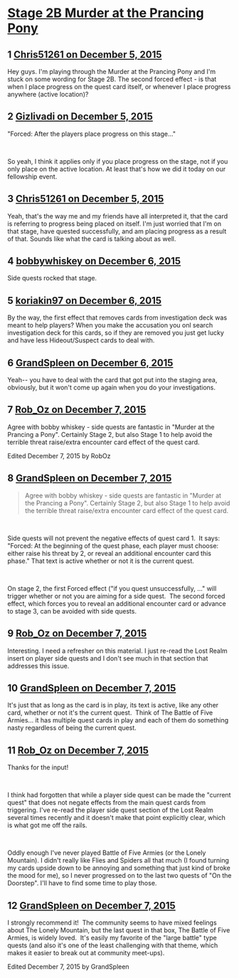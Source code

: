 # [Stage 2B Murder  at the Prancing Pony](https://community.fantasyflightgames.com/topic/195076-stage-2b-murder-at-the-prancing-pony/)

## 1 [Chris51261 on December 5, 2015](https://community.fantasyflightgames.com/topic/195076-stage-2b-murder-at-the-prancing-pony/?do=findComment&comment=1920631)

Hey guys. I'm playing through the Murder at the Prancing Pony and I'm stuck on some wording for Stage 2B. The second forced effect - is that when I place progress on the quest card itself, or whenever I place progress anywhere (active location)? 

## 2 [Gizlivadi on December 5, 2015](https://community.fantasyflightgames.com/topic/195076-stage-2b-murder-at-the-prancing-pony/?do=findComment&comment=1920637)

"Forced: After the players place progress on this stage..."

 

So yeah, I think it applies only if you place progress on the stage, not if you only place on the active location. At least that's how we did it today on our fellowship event.

## 3 [Chris51261 on December 5, 2015](https://community.fantasyflightgames.com/topic/195076-stage-2b-murder-at-the-prancing-pony/?do=findComment&comment=1920644)

Yeah, that's the way me and my friends have all interpreted it, that the card is referring to progress being placed on itself. I'm just worried that I'm on that stage, have quested successfully, and am placing progress as a result of that. Sounds like what the card is talking about as well. 

## 4 [bobbywhiskey on December 6, 2015](https://community.fantasyflightgames.com/topic/195076-stage-2b-murder-at-the-prancing-pony/?do=findComment&comment=1920988)

Side quests rocked that stage. 

## 5 [koriakin97 on December 6, 2015](https://community.fantasyflightgames.com/topic/195076-stage-2b-murder-at-the-prancing-pony/?do=findComment&comment=1921199)

By the way, the first effect that removes cards from investigation deck was meant to help players? When you make the accusation you onl search investigation deck for this cards, so if they are removed you just get lucky and have less Hideout/Suspect cards to deal with.

## 6 [GrandSpleen on December 6, 2015](https://community.fantasyflightgames.com/topic/195076-stage-2b-murder-at-the-prancing-pony/?do=findComment&comment=1921382)

Yeah-- you have to deal with the card that got put into the staging area, obviously, but it won't come up again when you do your investigations.

## 7 [Rob_Oz on December 7, 2015](https://community.fantasyflightgames.com/topic/195076-stage-2b-murder-at-the-prancing-pony/?do=findComment&comment=1921947)

Agree with bobby whiskey - side quests are fantastic in "Murder at the Prancing a Pony". Certainly Stage 2, but also Stage 1 to help avoid the terrible threat raise/extra encounter card effect of the quest card.

Edited December 7, 2015 by RobOz

## 8 [GrandSpleen on December 7, 2015](https://community.fantasyflightgames.com/topic/195076-stage-2b-murder-at-the-prancing-pony/?do=findComment&comment=1921957)

> Agree with bobby whiskey - side quests are fantastic in "Murder at the Prancing a Pony". Certainly Stage 2, but also Stage 1 to help avoid the terrible threat raise/extra encounter card effect of the quest card.

 

Side quests will not prevent the negative effects of quest card 1.  It says: "Forced: At the beginning of the quest phase, each player must choose: either raise his threat by 2, or reveal an additional encounter card this phase." That text is active whether or not it is the current quest.

 

On stage 2, the first Forced effect ("if you quest unsuccessfully, ..." will trigger whether or not you are aiming for a side quest.  The second forced effect, which forces you to reveal an additional encounter card or advance to stage 3, can be avoided with side quests.

## 9 [Rob_Oz on December 7, 2015](https://community.fantasyflightgames.com/topic/195076-stage-2b-murder-at-the-prancing-pony/?do=findComment&comment=1921966)

Interesting. I need a refresher on this material. I just re-read the Lost Realm insert on player side quests and I don't see much in that section that addresses this issue.

## 10 [GrandSpleen on December 7, 2015](https://community.fantasyflightgames.com/topic/195076-stage-2b-murder-at-the-prancing-pony/?do=findComment&comment=1921984)

It's just that as long as the card is in play, its text is active, like any other card, whether or not it's the current quest.  Think of The Battle of Five Armies... it has multiple quest cards in play and each of them do something nasty regardless of being the current quest.

## 11 [Rob_Oz on December 7, 2015](https://community.fantasyflightgames.com/topic/195076-stage-2b-murder-at-the-prancing-pony/?do=findComment&comment=1922045)

Thanks for the input!

 

I think had forgotten that while a player side quest can be made the "current quest" that does not negate effects from the main quest cards from triggering. I've re-read the player side quest section of the Lost Realm several times recently and it doesn't make that point explicitly clear, which is what got me off the rails.

 

Oddly enough I've never played Battle of Five Armies (or the Lonely Mountain). I didn't really like Flies and Spiders all that much (I found turning my cards upside down to be annoying and something that just kind of broke the mood for me), so I never progressed on to the last two quests of "On the Doorstep". I'll have to find some time to play those.

## 12 [GrandSpleen on December 7, 2015](https://community.fantasyflightgames.com/topic/195076-stage-2b-murder-at-the-prancing-pony/?do=findComment&comment=1922053)

I strongly recommend it!  The community seems to have mixed feelings about The Lonely Mountain, but the last quest in that box, The Battle of Five Armies, is widely loved.  It's easily my favorite of the "large battle" type quests (and also it's one of the least challenging with that theme, which makes it easier to break out at community meet-ups).

Edited December 7, 2015 by GrandSpleen


